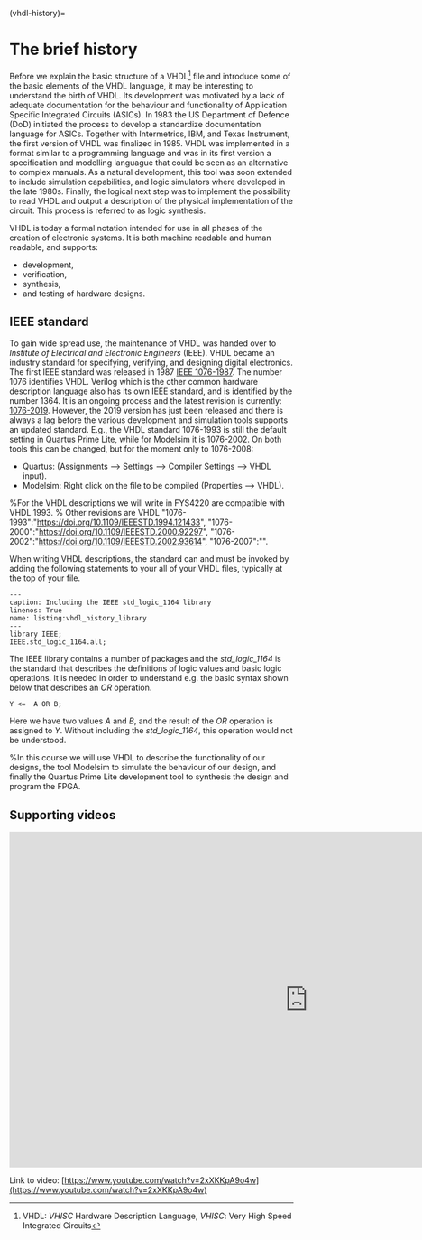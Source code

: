 (vhdl-history)=
# The brief history

Before we explain the basic structure of a VHDL[^vhdl] file and introduce some of the basic elements of the VHDL language, it may be interesting to understand the birth of VHDL. Its development was motivated by a lack of adequate documentation for the behaviour and functionality of Application Specific Integrated Circuits (ASICs). In 1983 the US Department of Defence (DoD) initiated the process to develop a standardize documentation language for ASICs. Together with Intermetrics, IBM, and Texas Instrument, the first version of VHDL was finalized in 1985. VHDL was implemented in a format similar to a programming language and was in its first version a specification and modelling languague that could be seen as an alternative to complex manuals. As a natural development, this tool was soon extended to include simulation capabilities, and logic simulators where developed in the late 1980s. Finally, the logical next step was to implement the possibility to read VHDL and output a description of the physical implementation of the circuit. This process is referred to as logic synthesis.

VHDL is today a formal notation intended for use in all phases of the creation of electronic systems. It is both machine readable and human readable, and supports:
* development,
* verification,
* synthesis,
* and testing of hardware designs.

## IEEE standard 

To gain wide spread use, the maintenance of VHDL was handed over to *Institute of Electrical and Electronic Engineers* (IEEE). VHDL became an industry standard for specifying, verifying, and designing digital electronics.  The first IEEE standard was released in 1987 [IEEE 1076-1987](https://doi.org/10.1109/IEEESTD.1988.122645). The number 1076 identifies VHDL. Verilog which is the other common hardware description language also has its own IEEE standard, and is identified by the number 1364. It is an ongoing process and the latest revision is currently:  [1076-2019](https://doi.org/10.1109/IEEESTD.2019.8938196). However, the 2019 version has just been released and there is always a lag before the various development and simulation tools supports an updated standard. E.g., the VHDL standard 1076-1993 is still the default setting in Quartus Prime Lite, while for Modelsim it is 1076-2002. On both tools this can be changed, but for the moment only to 1076-2008:
* Quartus: (Assignments --> Settings --> Compiler Settings --> VHDL input).
* Modelsim: Right click on the file to be compiled (Properties --> VHDL).

%For the VHDL descriptions we will write in FYS4220 are compatible with VHDL 1993.
% Other revisions are VHDL "1076-1993":"https://doi.org/10.1109/IEEESTD.1994.121433", "1076-2000":"https://doi.org/10.1109/IEEESTD.2000.92297", "1076-2002":"https://doi.org/10.1109/IEEESTD.2002.93614", "1076-2007":"".

When writing VHDL descriptions, the standard can and must be invoked by adding the following statements to your all of your VHDL files, typically at the top of your file.

```{code-block} vhdl
---
caption: Including the IEEE std_logic_1164 library
linenos: True
name: listing:vhdl_history_library 
---
library IEEE;
IEEE.std_logic_1164.all;
```

The IEEE library contains a number of packages and the *std_logic_1164* is the standard that describes the definitions of logic values and basic logic operations. It is needed in order to understand e.g. the basic syntax shown below that describes an *OR* operation.

```{code-block} vhdl
Y <=  A OR B;
```

Here we have two values *A* and *B*, and the result of the *OR* operation is assigned to *Y*. Without including the *std_logic_1164*, this operation would not be understood.

%In this course we will use VHDL to describe the functionality of our designs, the tool Modelsim to simulate the behaviour of our design, and finally the Quartus Prime Lite development tool to synthesis the design and program the FPGA.

<!-- https://www.youtube.com/watch?v=4ntXSyOhlBY-->

[^vhdl]: VHDL: _VHISC_ Hardware Description Language, _VHISC_: Very High Speed Integrated Circuits

## Supporting videos

<div class="video-container">
<iframe width="1058" height="595" src="https://www.youtube.com/embed/2xXKKpA9o4w" title="A brief historical view on VHDL" frameborder="0" allow="accelerometer; autoplay; clipboard-write; encrypted-media; gyroscope; picture-in-picture" allowfullscreen></iframe>
</div>

Link to video: [https://www.youtube.com/watch?v=2xXKKpA9o4w](https://www.youtube.com/watch?v=2xXKKpA9o4w)

